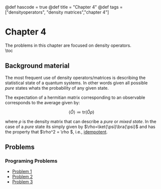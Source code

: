 @def hascode = true
@def title = "Chapter 4"
@def tags = ["densityoperators", "density matrices","chapter 4"]

# Chapter 4
The problems in this chapter are focused on density operators.  
\toc
## Background material
The most frequent use of density operators/matrices is describing the statistical state of a quantum systems. In other words given all possible *pure* states whats the probability of any given state.

The expectation of a hermitian matrix corresponding to an observable corresponds to the average given by:

$$ \langle \hat{O} \rangle \coloneqq \text{tr}(\hat{O} \rho) $$

where $\rho$ is the density matrix that can describe a *pure* or *mixed state*. In the case of a *pure* state its simply given by $\rho=\ket{\psi}\bra{\psi}$ and has the property that $\rho^2 = \rho $, i.e., [idempotent](https://en.wikipedia.org/wiki/Idempotent).

## Problems

### Programing Problems
- [Problem 1](../ch4_problems/pp1)
- [Problem 2](../ch4_problems/pp2)
- [Problem 3](../ch4_problems/pp3)
